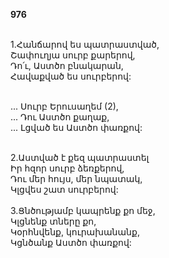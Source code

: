 **976**

\
1.Հանճարով ես պատրաստված,\
Շափուղյա սուրբ քարերով,\
Դո՛ւ, Աստծո բնակարան,\
Հավաքված ես սուրբերով:

\
 ... Սուրբ Երուսաղեմ (2),\
 ... Դու Աստծո քաղաք,\
 ... Լցված ես Աստծո փառքով:

\
2.Աստված է քեզ պատրաստել\
Իր հզոր սուրբ ձեռքերով,\
Դու մեր հույս, մեր նպատակ,\
Կլցվես շատ սուրբերով:\
\
3.Ցնծությամբ կապրենք քո մեջ,\
Կլցնենք տները քո,\
Կօրհնվենք, կուրախանանք,\
Կցնծանք Աստծո փառքով:
